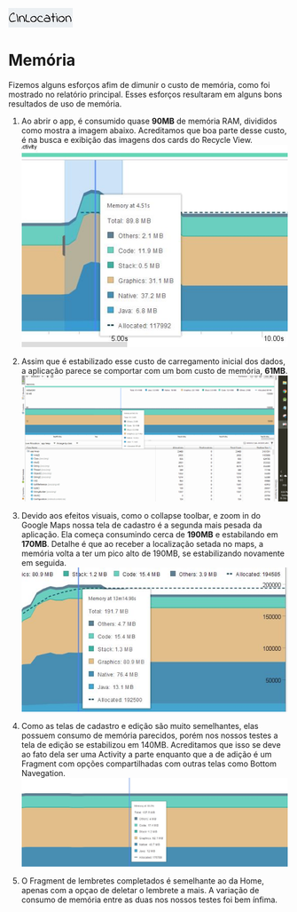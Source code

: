 ![CInLocation](imagens/logo.jpg)
# Memória

Fizemos alguns esforços afim de dimunir o custo de memória, como foi mostrado no relatório principal. Esses esforços resultaram em alguns bons resultados de uso de memória.

1. Ao abrir o app, é consumido quase **90MB** de memória RAM, divididos como mostra a imagem abaixo. Acreditamos que boa parte desse custo, é na busca e exibição das imagens dos cards do Recycle View.
![CInLocation](imagens/memory_home.JPG)

2. Assim que é estabilizado esse custo de carregamento inicial dos dados, a aplicação parece se comportar com um bom custo de memória, **61MB**.
![CInLocation](imagens/constant_memory.gif)

3. Devido aos efeitos visuais, como o collapse toolbar, e zoom in do Google Maps nossa tela de cadastro é a segunda mais pesada da aplicação. Ela começa consumindo cerca de **190MB** e estabilando em **170MB**. Detalhe é que ao receber a localização setada no maps, a memória volta a ter um pico alto de 190MB, se estabilizando novamente em seguida.
![CInLocation](imagens/memory_add.JPG)

4. Como as telas de cadastro e edição são muito semelhantes, elas possuem consumo de memória parecidos, porém nos nossos testes a tela de edição se estabilizou em 140MB. Acreditamos que isso se deve ao fato dela ser uma Activity a parte enquanto que a de adição é um Fragment com opções compartilhadas com outras telas como Bottom Navegation.
![CInLocation](imagens/memory_edit.JPG)

5. O Fragment de lembretes completados é semelhante ao da Home, apenas com a opçao de deletar o lembrete a mais. A variação de consumo de memória entre as duas nos nossos testes foi bem ínfima.
